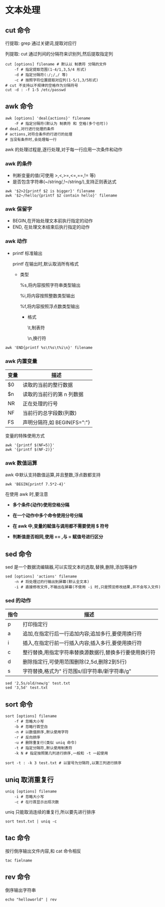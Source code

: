 # 文本处理

## cut 命令

行提取: grep 通过关键词,提取对应行

列提取: cut 通过列间的分隔符来识别列,然后提取指定列

```shell
cut [options] filename # 默认以 制表符 分隔的文件
    -f # 指定提取范围(1-4/1,3,5/4 形式)
    -d # 指定分隔符(:/;/,/ 等)
    -c # 按照字符位置提取对应列(1-5/1,3/5形式)
# cut 不支持以不规律的空格作为分隔符号
cut -d : -f 1-5 /etc/passwd
```

## awk 命令

```shell
awk [options] 'deal{actions}' filename
    -F # 指定分隔符(默认为 制表符 和 空格(多个也可))
# deal,对行进行处理的条件
# actions,对符合条件的行进行的处理
# 当没有条件时,会处理每一行
```

awk 的处理过程是,逐行处理,对于每一行应用一次条件和动作

### awk 的条件

* 判断变量的值(可使用 >,<,>=,<=,==,!= 等)
* 是否包含字符串(\~/string/,!\~/string/),支持正则表达式

```shell
awk '$2>2{printf $2 is bigger}' filename
awk '$2~/hello/{printf $2 contain hello}' filename
```

### awk 保留字

* BEGIN,在开始处理文本前执行指定的动作
* END, 在处理文本结束后执行指定的动作

### awk 动作

* printf 标准输出

    printf 在输出时,默认取消所有格式

  * 类型

       %s,将内容按照字符串类型输出

       %i,将内容按照整数类型输出

       %f,将内容按照浮点数类型输出

    * 格式

        \t,制表符

        \n,换行符

```shell
awk 'END{printf %s\t%s\t%i\n}' filename
```

### awk 内置变量

| 变量 | 描述                        |
| ---- | --------------------------- |
| \$0  | 读取的当前的整行数据        |
| \$n  | 读取的当前行的第 n 列数据   |
| NR   | 正在处理的行号              |
| NF   | 当前行的总字段数(列数)      |
| FS   | 声明分隔符,如 BEGIN{FS=":"} |

变量的特殊使用方式

```shell
awk '{printf $(NF=5)}'
awk '{printf $(NF-2)}'
```

### awk 数值运算

awk 中默认支持数值运算,并且整数,浮点数都支持

```shell
awk 'BEGIN{printf 7.5*2-4}'
```

在使用 awk 时,要注意

* **多个条件{动作}使用空格分隔**

* **在一个动作中多个命令使用分号分隔**

* **在 awk 中,变量的赋值与调用都不需要使用 \$ 符号**

* **判断值是否相同,使用 == ,与 = 赋值号进行区分**

## sed 命令

sed 是一个数据流编辑器,可以实现文本的选取,替换,删除,添加等操作

```shell
sed [options] 'actions' filename
    -n # 将处理过的行输出到屏幕(默认全文本)
    -i # 直接修改文件,不输出在屏幕(不使用 -i 时,只是预览修改结果,并不会写入文件)
```

### sed 的动作

| 指令 | 描述                                                   |
| ---- | ------------------------------------------------------ |
| p    | 打印指定行                                             |
| a    | 追加,在指定行后一行追加内容;追加多行,要使用换行符      |
| i    | 插入,在指定行前一行插入内容;插入多行,要使用换行符      |
| c    | 整行替换,用指定字符串替换源数据行,替换多行要使用换行符 |
| d    | 删除指定行,可使用范围删除(2,5d,删除2到5行)             |
| s    | 字符替换,格式为" 行范围s/旧字符串/新字符串/g"          |

```shell
sed '2,5s/old/new/g' test.txt
sed '3,5d' test.txt
```

## sort 命令

```shell
sort [options] filename
    -f # 忽略大小写
    -b # 忽略行首空白
    -n # 以数值排序,默认使用字符
    -r # 反向排序
    -u # 删除重复行(类似 uniq 命令)
    -t # 指定分隔符,默认使用制表符
    -k N # 指定按照第几列进行排序,一般和 -t 一起使用
```

```shell
sort -t : -k 3 test.txt # 以冒号为分隔符,以第三列进行排序
```

## uniq 取消重复行

```shell
uniq [options] filename
    -i # 忽略大小写
    -c # 在行首显示出现次数
```

uniq 只能取消连续的重复行,所以要先进行排序

```shell
sort test.txt | uniq -c
```

## tac 命令

按行倒序输出文件内容,和 cat 命令相反

```shell
tac fielname
```

## rev 命令

倒序输出字符串

```shell
echo "helloworld" | rev
```
